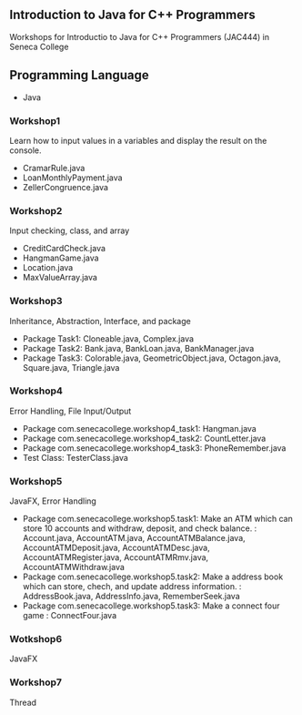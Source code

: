 ## Introduction to Java for C++ Programmers
Workshops for Introductio to Java for C++ Programmers (JAC444) in Seneca College

## Programming Language
- Java

### Workshop1
Learn how to input values in a variables and display the result on the console.
- CramarRule.java
- LoanMonthlyPayment.java
- ZellerCongruence.java

### Workshop2
Input checking, class, and array
- CreditCardCheck.java
- HangmanGame.java
- Location.java
- MaxValueArray.java

### Workshop3
Inheritance, Abstraction, Interface, and package
- Package Task1: Cloneable.java, Complex.java
- Package Task2: Bank.java, BankLoan.java, BankManager.java
- Package Task3: Colorable.java, GeometricObject.java, Octagon.java, Square.java, Triangle.java

### Workshop4
Error Handling, File Input/Output
- Package com.senecacollege.workshop4_task1: Hangman.java
- Package com.senecacollege.workshop4_task2: CountLetter.java
- Package com.senecacollege.workshop4_task3: PhoneRemember.java
- Test Class: TesterClass.java

### Workshop5
JavaFX, Error Handling
- Package com.senecacollege.workshop5.task1: Make an ATM which can store 10 accounts and withdraw, deposit, and check balance.
: Account.java, AccountATM.java, AccountATMBalance.java, AccountATMDeposit.java, AccountATMDesc.java, AccountATMRegister.java, AccountATMRmv.java, AccountATMWithdraw.java
- Package com.senecacollege.workshop5.task2: Make a address book which can store, chech, and update address information.
: AddressBook.java, AddressInfo.java, RememberSeek.java
- Package com.senecacollege.workshop5.task3: Make a connect four game
: ConnectFour.java

### Wotkshop6
JavaFX

### Workshop7
Thread